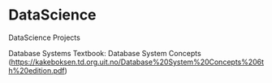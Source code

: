 # DataScience
DataScience Projects

Database Systems
Textbook: Database System Concepts (https://kakeboksen.td.org.uit.no/Database%20System%20Concepts%206th%20edition.pdf)
